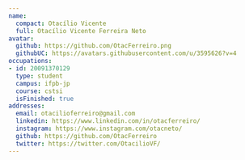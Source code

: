 ```yaml
---
name:
  compact: Otacílio Vicente
  full: Otacílio Vicente Ferreira Neto
avatar:
  github: https://github.com/OtacFerreiro.png
  githubUC: https://avatars.githubusercontent.com/u/3595626?v=4
occupations:
- id: 20091370129
  type: student
  campus: ifpb-jp
  course: cstsi
  isFinished: true
addresses:
  email: otacilioferreiro@gmail.com
  linkedin: https://www.linkedin.com/in/otacferreiro/
  instagram: https://www.instagram.com/otacneto/
  github: https://github.com/OtacFerreiro
  twitter: https://twitter.com/OtacilioVF/
---
```

